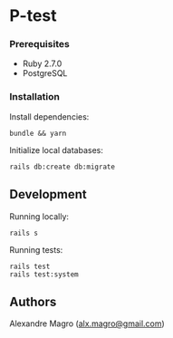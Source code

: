 # P-test

### Prerequisites

- Ruby 2.7.0
- PostgreSQL

### Installation

Install dependencies:

```
bundle && yarn
```

Initialize local databases:

```
rails db:create db:migrate
```

## Development

Running locally:

```
rails s
```

Running tests:

```
rails test
rails test:system
```

## Authors

Alexandre Magro (alx.magro@gmail.com)
